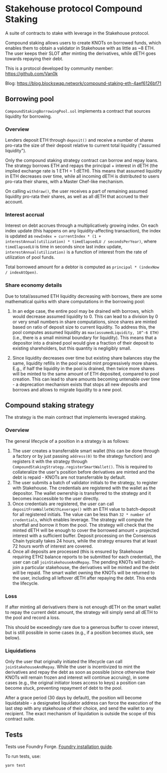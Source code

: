 # Stakehouse protocol Compound Staking

A suite of contracts to stake with leverage in the Stakehouse protocol.

Compound staking allows users to create KNOTs on borrowed funds, which enables them to obtain a validator in Stakehouse with as little as ~8 ETH. The user keeps their SLOT after minting the derivatives, while dETH goes towards repaying their debt.

This is a protocol developed by community member: https://github.com/Van0k

Blog: https://blog.blockswap.network/compound-staking-eth-4aef6126bf71

## Borrowing pool

`CompoundStakingBorrowingPool.sol` implements a contract that sources liquidity for borrowing.

### Overview

Lenders deposit ETH through `deposit()` and receive a number of shares pro-rata the size of their deposit relative to current total liquidity ("assumed liquidity").

Only the compound staking strategy contract can borrow and repay loans. The strategy borrows ETH and repays the principal + interest in dETH (the implied exchange rate is 1 ETH = 1 dETH). This means that assumed liquidity in ETH decreases over time, while all incoming dETH is distributed to users pro-rata their shares, with a Master Chef-like mechanism.

On calling `withdraw()`, the user receives a part of remaining assumed liquidity pro-rata their shares, as well as all dETH that accrued to their account.

### Interest accrual

Interest on debt accrues through a multiplicatively growing index. On each index update (this happens on any liquidity-affecting transaction), the index is updated as `newIndex = currentIndex * (1 + interestAnnual(utilization) * timeElapsedLU / secondsPerYear)`, where `timeElapsedLU` is time in seconds since last index update, `interestAnnual(utilization)` is a function of interest from the rate of utilization of pool funds. 

Total borrowed amount for a debtor is computed as `principal * (indexNow / indexAtOpen)`.

### Share economy details

Due to total/assumed ETH liquidity decreasing with borrows, there are some mathematical quirks with share computations in the borrowing pool:

1) In an edge case, the entire pool may be drained with borrows, which would decrease assumed liquidity to 0. This can lead to a division by 0 or very small numbers in share computations, since shares are minted based on ratio of deposit size to current liquidity. To address this, the pool computes assumed liquidity as `max(assumedLiquidity, 10^-6 ETH)` (i.e., there is a small minimal boundary for liquidity). This means that a depositor into a drained pool would give a fraction of their deposit to existing shareholders, but this quantity is negligibly small.

2) Since liquidity decreases over time but existing share balances stay the same, liquidity refills in the pool would mint progressively more shares. E.g., if half the liquidity in the pool is drained, then twice more shares will be minted to the same amount of ETH deposited, compared to pool creation. This can lead to share amounts becoming untenable over time - a deprecation mechanism exists that stops all new deposits and borrows and allows to migrate liquidity to a new pool.

## Compound staking strategy

The strategy is the main contract that implements leveraged staking. 

### Overview

The general lifecycle of a position in a strategy is as follows:
1) The user creates a transferrable smart wallet (this can be done through a factory or by just passing `address(0)` to the strategy function) and registers it with the strategy through `CompoundStakingStrategy.registerSmartWallet()`. This is required to collateralize the user's position before derivatives are minted and the debt is repaid - KNOTs are not transferrable by default.
2) The user submits a batch of validator initials to the strategy, to register with Stakehouse. The credentials are registered with the wallet as the depositor. The wallet ownership is transferred to the strategy and it becomes inaccessible to the user directly.
3) Once credentials are registered, the user can call `depositFromWalletWithLeverage()` with an ETH value to batch-deposit for all registered initials. The value can be less than `32 * number of credentials`, which enables leverage. The strategy will compute the shortfall and borrow it from the pool. The strategy will check that the minted dETH will be enough to cover the borrowed amount + projected interest with a sufficient buffer. Deposit processing on the Consensus Chain typically takes 24 hours, while the strategy ensures that at least 72 hours worth of interest are covered.
4) Once all deposits are processed (this is ensured by Stakehouse requiring ETH2 balance reports to be submitted for each credential), the user can call `joinStakehouseAndRepay`. The pending KNOTs will batch-join a particular stakehouse, the derivatives will be minted and the debt will be repaid. The smart wallet owning the KNOTs will be returned to the user, including all leftover dETH after repaying the debt. This ends the lifecycle.

### Loss

If after minting all derivativers there is not enough dETH on the smart wallet to repay the current debt amount, the strategy will simply send all dETH to the pool and record a loss.

This should be exceedingly rare due to a generous buffer to cover interest, but is still possible in some cases (e.g., if a position becomes stuck, see below).

### Liquidations

Only the user that originally initiated the lifecycle can call `joinStakehouseAndRepay`. While the user is incentivized to mint the derivatives and repay the debt as soon as possible (since otherwise their KNOTs will remain frozen and interest will continue accruing), in some cases (e.g., the original initiator loses access to keys) a position can become stuck, preventing repayment of debt to the pool.

After a grace period (30 days by default), the position will become liquidatable - a designated liquidator address can force the execution of the last step with any stakehouse of their choice, and send the wallet to any recipient. The exact mechanism of liquidation is outside the scope of this contract suite.

## Tests

Tests use Foundry Forge. [Foundry installation guide](https://book.getfoundry.sh/getting-started/installation).

To run tests, use:

`yarn test`
